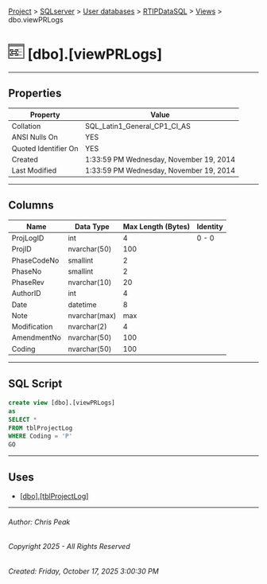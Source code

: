 #### 

[Project](../../../../index.md) > [SQLserver](../../../index.md) > [User databases](../../index.md) > [RTIPDataSQL](../index.md) > [Views](Views.md) > dbo.viewPRLogs

# ![Views](../../../../Images/View32.png) [dbo].[viewPRLogs]

---

## <a name="#properties"></a>Properties

| Property | Value |
|---|---|
| Collation | SQL_Latin1_General_CP1_CI_AS |
| ANSI Nulls On | YES |
| Quoted Identifier On | YES |
| Created | 1:33:59 PM Wednesday, November 19, 2014 |
| Last Modified | 1:33:59 PM Wednesday, November 19, 2014 |


---

## <a name="#columns"></a>Columns

| Name | Data Type | Max Length (Bytes) | Identity |
|---|---|---|---|
| ProjLogID | int | 4 | 0 - 0 |
| ProjID | nvarchar(50) | 100 |  |
| PhaseCodeNo | smallint | 2 |  |
| PhaseNo | smallint | 2 |  |
| PhaseRev | nvarchar(10) | 20 |  |
| AuthorID | int | 4 |  |
| Date | datetime | 8 |  |
| Note | nvarchar(max) | max |  |
| Modification | nvarchar(2) | 4 |  |
| AmendmentNo | nvarchar(50) | 100 |  |
| Coding | nvarchar(50) | 100 |  |


---

## <a name="#sqlscript"></a>SQL Script

```sql
create view [dbo].[viewPRLogs]
as
SELECT *
FROM tblProjectLog 
WHERE Coding = 'P'
GO

```


---

## <a name="#uses"></a>Uses

* [[dbo].[tblProjectLog]](../Tables/dbo_tblProjectLog.md)


---

###### Author:  Chris Peak

###### Copyright 2025 - All Rights Reserved

###### Created: Friday, October 17, 2025 3:00:30 PM

